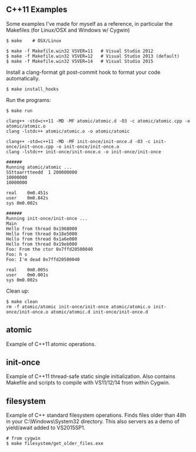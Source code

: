 ## C++11 Examples

Some examples I've made for myself as a reference, in particular the Makefiles
(for Linux/OSX and Windows w/ Cygwin)

    $ make    # OSX/Linux

    $ make -f Makefile.win32 VSVER=11   # Visual Studio 2012
    $ make -f Makefile.win32 VSVER=12   # Visual Studio 2013 (default)
    $ make -f Makefile.win32 VSVER=14   # Visual Studio 2015


Install a clang-format git post-commit hook to format your code
automatically.

    $ make install_hooks

Run the programs:

    $ make run

    clang++ -std=c++11 -MD -MF atomic/atomic.d -O3 -c atomic/atomic.cpp -o atomic/atomic.o
    clang -lstdc++ atomic/atomic.o -o atomic/atomic

    clang++ -std=c++11 -MD -MF init-once/init-once.d -O3 -c init-once/init-once.cpp -o init-once/init-once.o
    clang -lstdc++ init-once/init-once.o -o init-once/init-once

    ######
    Running atomic/atomic ...
    SSttaarrtteedd  1 200000000
    10000000
    10000000

    real    0m0.451s
    user    0m0.842s
    sys 0m0.002s

    ######
    Running init-once/init-once ...
    Main
    Hello from thread 0x1968000
    Hello from thread 0x18e5000
    Hello from thread 0x1a6e000
    Hello from thread 0x19eb000
    Foo: From the ctor 0x7ffd20500040
    Foo: h s
    Foo: I'm dead 0x7ffd20500040

    real    0m0.005s
    user    0m0.001s
    sys 0m0.002s

Clean up:

    $ make clean
    rm -f atomic/atomic init-once/init-once atomic/atomic.o init-once/init-once.o atomic/atomic.d init-once/init-once.d

## atomic

Example of C++11 atomic operations.

## init-once

Example of C++11 thread-safe static single initialization.
Also contains Makefile and scripts to compile with VS11/12/14
from within Cygwin.

## filesystem

Example of C++ standard filesystem operations. Finds files older than 48h in your
C:\Windows\System32 directory. This also servers as a demo of yield/await added to
VS2015SP1. 

	# from cygwin
	$ make filesystem/get_older_files.exe
